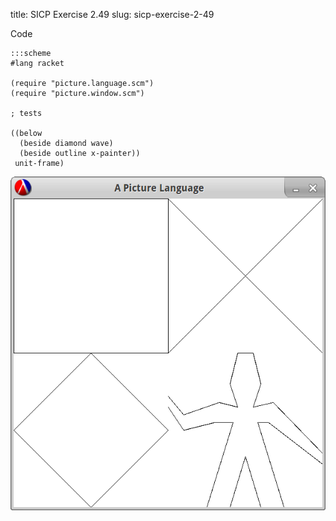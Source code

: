 title: SICP Exercise 2.49
slug: sicp-exercise-2-49

Code
```
:::scheme
#lang racket

(require "picture.language.scm")
(require "picture.window.scm")

; tests

((below
  (beside diamond wave)
  (beside outline x-painter))
 unit-frame)
```

![Image1](/images/solutions/2.49.image.png)
